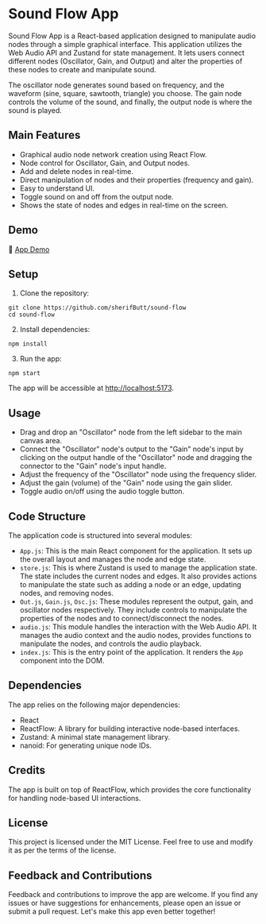 # Sound Flow App

Sound Flow App is a React-based application designed to manipulate audio nodes through a simple graphical interface. This application utilizes the Web Audio API and Zustand for state management. It lets users connect different nodes (Oscillator, Gain, and Output) and alter the properties of these nodes to create and manipulate sound.

The oscillator node generates sound based on frequency, and the waveform (sine, square, sawtooth, triangle) you choose. The gain node controls the volume of the sound, and finally, the output node is where the sound is played.

## Main Features

- Graphical audio node network creation using React Flow.
- Node control for Oscillator, Gain, and Output nodes.
- Add and delete nodes in real-time.
- Direct manipulation of nodes and their properties (frequency and gain).
- Easy to understand UI.
- Toggle sound on and off from the output node.
- Shows the state of nodes and edges in real-time on the screen.

## Demo

🔗 [App Demo](jolly-blancmange-5a2379.netlify.app)

## Setup

1. Clone the repository:

```
git clone https://github.com/sherifButt/sound-flow
cd sound-flow
```

2. Install dependencies:

```
npm install
```

3. Run the app:

```
npm start
```

The app will be accessible at [http://localhost:5173](http://localhost:5173).

## Usage

- Drag and drop an "Oscillator" node from the left sidebar to the main canvas area.
- Connect the "Oscillator" node's output to the "Gain" node's input by clicking on the output handle of the "Oscillator" node and dragging the connector to the "Gain" node's input handle.
- Adjust the frequency of the "Oscillator" node using the frequency slider.
- Adjust the gain (volume) of the "Gain" node using the gain slider.
- Toggle audio on/off using the audio toggle button.

## Code Structure

The application code is structured into several modules:

- `App.js`: This is the main React component for the application. It sets up the overall layout and manages the node and edge state.
- `store.js`: This is where Zustand is used to manage the application state. The state includes the current nodes and edges. It also provides actions to manipulate the state such as adding a node or an edge, updating nodes, and removing nodes.
- `Out.js`, `Gain.js`, `Osc.js`: These modules represent the output, gain, and oscillator nodes respectively. They include controls to manipulate the properties of the nodes and to connect/disconnect the nodes.
- `audio.js`: This module handles the interaction with the Web Audio API. It manages the audio context and the audio nodes, provides functions to manipulate the nodes, and controls the audio playback.
- `index.js`: This is the entry point of the application. It renders the `App` component into the DOM.

## Dependencies

The app relies on the following major dependencies:

- React
- ReactFlow: A library for building interactive node-based interfaces.
- Zustand: A minimal state management library.
- nanoid: For generating unique node IDs.

## Credits

The app is built on top of ReactFlow, which provides the core functionality for handling node-based UI interactions.

## License

This project is licensed under the MIT License. Feel free to use and modify it as per the terms of the license.

## Feedback and Contributions

Feedback and contributions to improve the app are welcome. If you find any issues or have suggestions for enhancements, please open an issue or submit a pull request. Let's make this app even better together!